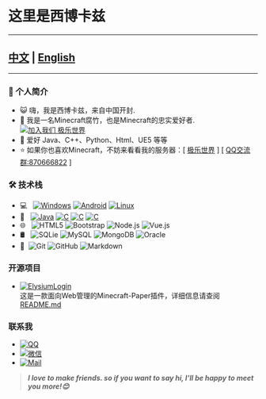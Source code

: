 # 这里是西博卡兹
---

## [中文](README.md) | [English](resource/README_EN.md)

---
### 🪪 个人简介
- 😺 嗨，我是西博卡兹，来自中国开封.
- 🌱 我是一名Minecraft腐竹，也是Minecraft的忠实爱好者. [![加入我们 极乐世界](https://img.shields.io/badge/加入我们-极乐世界-blue.svg "加入我们 极乐世界")](http://elysium.xyit.online "加入我们 极乐世界")
- 💬 爱好 Java、C++、Python、Html、UE5 等等
- ⭐ 如果你也喜欢Minecraft，不妨来看看我的服务器：[ [极乐世界](https://github.com/Cibocaz/Elysium) ] [ [QQ交流群:870666822](https://qm.qq.com/q/jq2Fp2tkQ2) ]

### 🛠️ 技术栈

- 💻 &#160; [![Windows](https://img.shields.io/badge/-Windows-333333?style=flat&logo=Windows&logoColor=FCC624)](https://www.microsoft.com/zh-cn/windows)
[![Android](https://img.shields.io/badge/-Android-333333?style=flat&logo=Android&logoColor=FCC624)](https://www.android.com/)
[![Linux](https://img.shields.io/badge/-Linux-333333?style=flat&logo=Linux&logoColor=FCC624)](https://www.linux.org/)
- 💾 &#160; [![Java](https://img.shields.io/badge/-Java-333333?style=flat&logo=java&logoColor=007396)](https://www.oracle.com/cn/java/)
[![C](https://img.shields.io/badge/-C-333333?style=flat&logo=c&logoColor=007396)](https://en.cppreference.com/w/c)
[![C](https://img.shields.io/badge/-C++-333333?style=flat&logo=c++&logoColor=007396)](https://en.cppreference.com/w)
[![C](https://img.shields.io/badge/-Python-333333?style=flat&logo=python&logoColor=007396)](https://www.python.org)
- 🌐 &#160; ![HTML5](https://img.shields.io/badge/-HTML5-333333?style=flat&logo=HTML5)
![Bootstrap](https://img.shields.io/badge/-Bootstrap-333333?style=flat&logo=bootstrap&logoColor=563D7C)
![Node.js](https://img.shields.io/badge/-Node.js-333333?style=flat&logo=node.js)
![Vue.js](https://img.shields.io/badge/-VueJS-333333?style=flat&logo=Vue.js)
- 🛢 &#160; ![SQLie](https://img.shields.io/badge/-MySQL-333333?style=flat&logo=sqlite)
![MySQL](https://img.shields.io/badge/-MySQL-333333?style=flat&logo=mysql)
![MongoDB](https://img.shields.io/badge/-MongoDB-333333?style=flat&logo=mongodb)
![Oracle](https://img.shields.io/badge/-Oracle-333333?style=flat&logo=Oracle)
- 🔧 &#160;![Git](https://img.shields.io/badge/-Git-333333?style=flat&logo=git)
![GitHub](https://img.shields.io/badge/-GitHub-333333?style=flat&logo=github)
![Markdown](https://img.shields.io/badge/-Markdown-333333?style=flat&logo=markdown)

### 开源项目
- [![ElysiumLogin](https://img.shields.io/badge/ElysiumLogin-Github-blue.svg)](https://github.com/Cibocaz/ElysiumLogin)\
  这是一款面向Web管理的Minecraft-Paper插件，详细信息请查阅 [README.md](https://github.com/Cibocaz/ElysiumLogin/blob/master/README.md)
### 联系我
- [![QQ](https://img.shields.io/badge/QQ-2587093931-blue.svg)]()
- [![微信](https://img.shields.io/badge/微信-XiangYuanHuLian-blue.svg)]()
- [![Mail](https://img.shields.io/badge/Mail-XiangYuanHuLian@outlook.com-blue.svg)]()

> ***I love to make friends. so if you want to say hi, I'll be happy to meet you more!😊***
